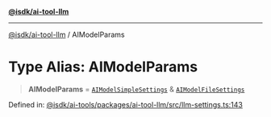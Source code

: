 [**@isdk/ai-tool-llm**](../README.md)

***

[@isdk/ai-tool-llm](../globals.md) / AIModelParams

# Type Alias: AIModelParams

> **AIModelParams** = [`AIModelSimpleSettings`](../interfaces/AIModelSimpleSettings.md) & [`AIModelFileSettings`](../interfaces/AIModelFileSettings.md)

Defined in: [@isdk/ai-tools/packages/ai-tool-llm/src/llm-settings.ts:143](https://github.com/isdk/ai-tool-llm.js/blob/5fb2d6a1dff4fec5f518e0409c4643d47c5f9643/src/llm-settings.ts#L143)
